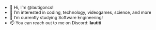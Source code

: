 - 👋 Hi, I’m @lautigoncs!
- 👀 I’m interested in coding, technology, videogames, science, and more
- 🌱 I’m currently studying Software Engineering! 
- 📫 You can reach out to me on Discord: **lautiti**
